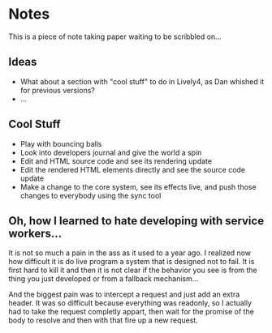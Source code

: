 # Notes

This is a piece of note taking paper waiting to be scribbled on... 

## Ideas

- What about a section with "cool stuff" to do in Lively4, as Dan whished it for previous versions?
- ...


## Cool Stuff

- Play with bouncing balls
- Look into developers journal and give the world a spin
- Edit and HTML source code and see its rendering update
- Edit the rendered HTML elements directly and see the source code update
- Make a change to the core system, see its effects live, and push those changes to everybody using the sync tool



## Oh, how I learned to hate developing with service workers...

It is not so much a pain in the ass as it used to a year ago. I realized now
how difficult it is do live program a system that is designed not to fail. 
It is first hard to kill it and then it is not clear if the behavior you see
is from the thing you just developed or from a fallback mechanism...

And the biggest pain was to intercept a request and just add an extra header.
It was so difficult because everything was readonly, so I actually had to take 
the request completly appart, then wait for the promise of the body to resolve
and then with that fire up a new request. 







